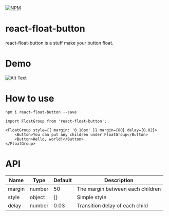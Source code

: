 [![NPM](https://nodei.co/npm/react-float-button.png)](https://npmjs.org/package/react-float-button)

# react-float-button

react-float-button is a stuff make your button float.

# Demo
![Alt Text](https://media.giphy.com/media/l4EpbSsKWt3nupn4Q/giphy.gif)

# How to use
```
npm i react-float-button --save
```
```
import FloatGroup from 'react-float-button';

<FloatGroup style={{ margin: '0 10px' }} margin={80} delay={0.02}>
    <Button>You can put any children under FloatGroup</Button>
    <Button>Hello, world!</Button>
</FloatGroup>
```
# API
| Name | Type | Default	| Description |
| ------ | ------ | ------ | ------ |
| margin | number | 50 | The margin between each children |
| style | object | {} | Simple style |
| delay | number | 0.03 | Transition delay of each child |
